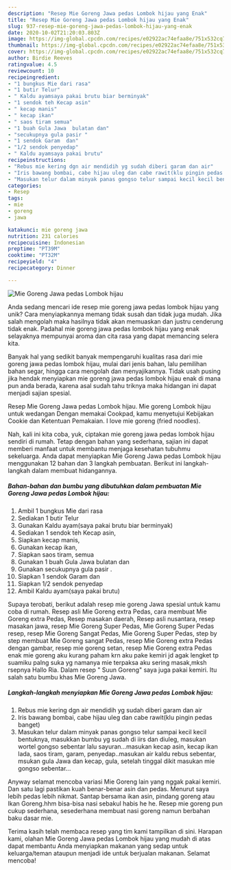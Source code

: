 ```yaml
---
description: "Resep Mie Goreng Jawa pedas Lombok hijau yang Enak"
title: "Resep Mie Goreng Jawa pedas Lombok hijau yang Enak"
slug: 937-resep-mie-goreng-jawa-pedas-lombok-hijau-yang-enak
date: 2020-10-02T21:20:03.803Z
image: https://img-global.cpcdn.com/recipes/e02922ac74efaa8e/751x532cq70/mie-goreng-jawa-pedas-lombok-hijau-foto-resep-utama.jpg
thumbnail: https://img-global.cpcdn.com/recipes/e02922ac74efaa8e/751x532cq70/mie-goreng-jawa-pedas-lombok-hijau-foto-resep-utama.jpg
cover: https://img-global.cpcdn.com/recipes/e02922ac74efaa8e/751x532cq70/mie-goreng-jawa-pedas-lombok-hijau-foto-resep-utama.jpg
author: Birdie Reeves
ratingvalue: 4.5
reviewcount: 10
recipeingredient:
- "1 bungkus Mie dari rasa"
- "1 butir Telur"
- " Kaldu ayamsaya pakai brutu biar berminyak"
- "1 sendok teh Kecap asin"
- " kecap manis"
- " kecap ikan"
- " saos tiram semua"
- "1 buah Gula Jawa  bulatan dan"
- "secukupnya gula pasir "
- "1 sendok Garam  dan"
- "1/2 sendok penyedap"
- " Kaldu ayamsaya pakai brutu"
recipeinstructions:
- "Rebus mie kering dgn air mendidih yg sudah diberi garam dan air"
- "Iris bawang bombai, cabe hijau uleg dan cabe rawit(klu pingin pedas banget)"
- "Masukan telur dalam minyak panas gongso telur sampai kecil kecil bentuknya, masukkan bumbu yg sudah di iirs dan diuleg, masukan wortel gongso sebentar lalu sayuran...masukan kecap asin, kecap ikan lada, saos tiram, garam, penyedap..masukan air kaldu rebus sebentar, msukan gula Jawa dan kecap, gula, setelah tinggal dikit masukan mie gongso sebentar..."
categories:
- Resep
tags:
- mie
- goreng
- jawa

katakunci: mie goreng jawa 
nutrition: 231 calories
recipecuisine: Indonesian
preptime: "PT39M"
cooktime: "PT32M"
recipeyield: "4"
recipecategory: Dinner

---
```



![Mie Goreng Jawa pedas Lombok hijau](https://img-global.cpcdn.com/recipes/e02922ac74efaa8e/751x532cq70/mie-goreng-jawa-pedas-lombok-hijau-foto-resep-utama.jpg)

Anda sedang mencari ide resep mie goreng jawa pedas lombok hijau yang unik? Cara menyiapkannya memang tidak susah dan tidak juga mudah. Jika salah mengolah maka hasilnya tidak akan memuaskan dan justru cenderung tidak enak. Padahal mie goreng jawa pedas lombok hijau yang enak selayaknya mempunyai aroma dan cita rasa yang dapat memancing selera kita.

Banyak hal yang sedikit banyak mempengaruhi kualitas rasa dari mie goreng jawa pedas lombok hijau, mulai dari jenis bahan, lalu pemilihan bahan segar, hingga cara mengolah dan menyajikannya. Tidak usah pusing jika hendak menyiapkan mie goreng jawa pedas lombok hijau enak di mana pun anda berada, karena asal sudah tahu triknya maka hidangan ini dapat menjadi sajian spesial.

Resep Mie Goreng Jawa pedas Lombok hijau. Mie goreng Lombok hijau untuk wedangan Dengan memakai Cookpad, kamu menyetujui Kebijakan Cookie dan Ketentuan Pemakaian. I love mie goreng (fried noodles).


Nah, kali ini kita coba, yuk, ciptakan mie goreng jawa pedas lombok hijau sendiri di rumah. Tetap dengan bahan yang sederhana, sajian ini dapat memberi manfaat untuk membantu menjaga kesehatan tubuhmu sekeluarga. Anda dapat menyiapkan Mie Goreng Jawa pedas Lombok hijau menggunakan 12 bahan dan 3 langkah pembuatan. Berikut ini langkah-langkah dalam membuat hidangannya.

<!--inarticleads1-->

##### Bahan-bahan dan bumbu yang dibutuhkan dalam pembuatan Mie Goreng Jawa pedas Lombok hijau:

1. Ambil 1 bungkus Mie dari rasa
1. Sediakan 1 butir Telur
1. Gunakan  Kaldu ayam(saya pakai brutu biar berminyak)
1. Sediakan 1 sendok teh Kecap asin,
1. Siapkan  kecap manis,
1. Gunakan  kecap ikan,
1. Siapkan  saos tiram, semua
1. Gunakan 1 buah Gula Jawa  bulatan dan
1. Gunakan secukupnya gula pasir .
1. Siapkan 1 sendok Garam  dan
1. Siapkan 1/2 sendok penyedap
1. Ambil  Kaldu ayam(saya pakai brutu)


Supaya terobati, berikut adalah resep mie goreng Jawa spesial untuk kamu coba di rumah. Resep asli Mie Goreng extra Pedas, cara membuat Mie Goreng extra Pedas, Resep masakan daerah, Resep asli nusantara, resep masakan jawa, resep Mie Goreng Super Pedas, Mie Goreng Super Pedas resep, resep Mie Goreng Sangat Pedas, Mie Goreng Super Pedas, step by step membuat Mie Goreng sangat Pedas, resep Mie Goreng extra Pedas dengan gambar, resep mie goreng setan, resep Mie Goreng extra Pedas enak mie goreng aku kurang paham krn aku pake kemiri jd agak lengket tp suamiku palng suka yg namanya mie terpaksa aku sering masak,mksh rsepnya Hallo Ria. Dalam resep &#34; Suun Goreng&#34; saya juga pakai kemiri. Itu salah satu bumbu khas Mie Goreng Jawa. 

<!--inarticleads2-->

##### Langkah-langkah menyiapkan Mie Goreng Jawa pedas Lombok hijau:

1. Rebus mie kering dgn air mendidih yg sudah diberi garam dan air
1. Iris bawang bombai, cabe hijau uleg dan cabe rawit(klu pingin pedas banget)
1. Masukan telur dalam minyak panas gongso telur sampai kecil kecil bentuknya, masukkan bumbu yg sudah di iirs dan diuleg, masukan wortel gongso sebentar lalu sayuran...masukan kecap asin, kecap ikan lada, saos tiram, garam, penyedap..masukan air kaldu rebus sebentar, msukan gula Jawa dan kecap, gula, setelah tinggal dikit masukan mie gongso sebentar...


Anyway selamat mencoba variasi Mie Goreng lain yang nggak pakai kemiri. Dan satu lagi pastikan kuah benar-benar asin dan pedas. Menurut saya lebih pedas lebih nikmat. Santap bersama ikan asin, pindang goreng atau Ikan Goreng.hhm bisa-bisa nasi sebakul habis he he. Resep mie goreng pun cukup sederhana, sesederhana membuat nasi goreng namun berbahan baku dasar mie. 

Terima kasih telah membaca resep yang tim kami tampilkan di sini. Harapan kami, olahan Mie Goreng Jawa pedas Lombok hijau yang mudah di atas dapat membantu Anda menyiapkan makanan yang sedap untuk keluarga/teman ataupun menjadi ide untuk berjualan makanan. Selamat mencoba!
